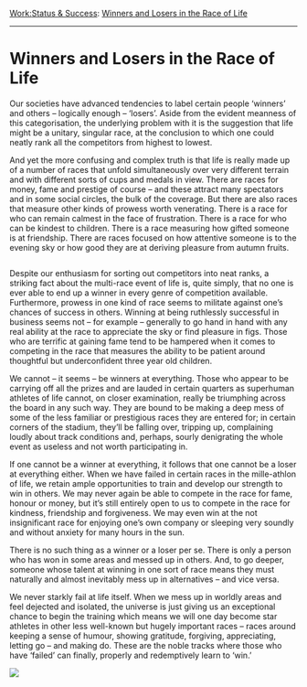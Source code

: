 [Work:](https://www.theschooloflife.com/thebookoflife/category/work/)[Status & Success](https://www.theschooloflife.com/thebookoflife/category/work/status-and-success/): [Winners and Losers in the Race of Life](https://www.theschooloflife.com/thebookoflife/winners-and-losers-in-the-race-of-life/)

* * *

# Winners and Losers in the Race of Life

Our societies have advanced tendencies to label certain people ‘winners’ and others – logically enough – ‘losers’. Aside from the evident meanness of this categorisation, the underlying problem with it is the suggestion that life might be a unitary, singular race, at the conclusion to which one could neatly rank all the competitors from highest to lowest.&nbsp;

And yet the more confusing and complex truth is that life is really made up of a number of races that unfold simultaneously over very different terrain and with different sorts of cups and medals in view. There are races for money, fame and prestige of course – and these attract many spectators and in some social circles, the bulk of the coverage. But there are also races that measure other kinds of prowess worth venerating. There is a race for who can remain calmest in the face of frustration. There is a race for who can be kindest to children. There is a race measuring how gifted someone is at friendship. There are races focused on how attentive someone is to the evening sky or how good they are at deriving pleasure from autumn fruits.

<figure class="aligncenter"><img src="https://www.theschooloflife.com/thebookoflife/wp-content/uploads/2020/09/image-20160726-7061-rxq1cj-1024x1024.jpg" alt="" class="wp-image-24983" srcset="https://www.theschooloflife.com/thebookoflife/wp-content/uploads/2020/09/image-20160726-7061-rxq1cj-1024x1024.jpg 1024w, https://www.theschooloflife.com/thebookoflife/wp-content/uploads/2020/09/image-20160726-7061-rxq1cj-150x150.jpg 150w, https://www.theschooloflife.com/thebookoflife/wp-content/uploads/2020/09/image-20160726-7061-rxq1cj-1000x1000.jpg 1000w, https://www.theschooloflife.com/thebookoflife/wp-content/uploads/2020/09/image-20160726-7061-rxq1cj-768x768.jpg 768w, https://www.theschooloflife.com/thebookoflife/wp-content/uploads/2020/09/image-20160726-7061-rxq1cj.jpg 1200w" sizes="(max-width: 1024px) 100vw, 1024px"></figure>

Despite our enthusiasm for sorting out competitors into neat ranks, a striking fact about the multi-race event of life is, quite simply, that no one is ever able to end up a winner in every genre of competition available. Furthermore, prowess in one kind of race seems to militate against one’s chances of success in others. Winning at being ruthlessly successful in business seems not – for example – generally to go hand in hand with any real ability at the race to appreciate the sky or find pleasure in figs. Those who are terrific at gaining fame tend to be hampered when it comes to competing in the race that measures the ability to be patient around thoughtful but underconfident three year old children.

We cannot – it seems – be winners at everything. Those who appear to be carrying off all the prizes and are lauded in certain quarters as superhuman athletes of life cannot, on closer examination, really be triumphing across the board in any such way. They are bound to be making a deep mess of some of the less familiar or prestigious races they are entered for; in certain corners of the stadium, they’ll be falling over, tripping up, complaining loudly about track conditions and, perhaps, sourly denigrating the whole event as useless and not worth participating in.

If one cannot be a winner at everything, it follows that one cannot be a loser at everything either. When we have failed in certain races in the mille-athlon of life, we retain ample opportunities to train and develop our strength to win in others. We may never again be able to compete in the race for fame, honour or money, but it’s still entirely open to us to compete in the race for kindness, friendship and forgiveness. We may even win at the not insignificant race for enjoying one’s own company or sleeping very soundly and without anxiety for many hours in the sun.

There is no such thing as a winner or a loser per se. There is only a person who has won in some areas and messed up in others. And, to go deeper, someone whose talent at winning in one sort of race means they must naturally and almost inevitably mess up in alternatives – and vice versa.

We never starkly fail at life itself. When we mess up in worldly areas and feel dejected and isolated, the universe is just giving us an exceptional chance to begin the training which means we will one day become star athletes in other less well-known but hugely important races – races around keeping a sense of humour, showing gratitude, forgiving, appreciating, letting go – and making do. These are the noble tracks where those who have ‘failed’ can finally, properly and redemptively learn to ‘win.’

[![](https://img.youtube.com/vi/2aNhD6owCn0/0.jpg)](https://www.youtube.com/embed/2aNhD6owCn0 '')
  
  
